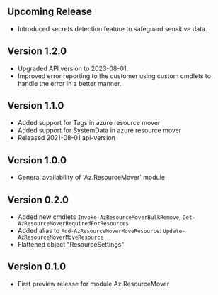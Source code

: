 <!--
    Please leave this section at the top of the change log.

    Changes for the upcoming release should go under the section titled "Upcoming Release", and should adhere to the following format:

    ## Upcoming Release
    * Overview of change #1
        - Additional information about change #1
    * Overview of change #2
        - Additional information about change #2
        - Additional information about change #2
    * Overview of change #3
    * Overview of change #4
        - Additional information about change #4

    ## YYYY.MM.DD - Version X.Y.Z (Previous Release)
    * Overview of change #1
        - Additional information about change #1
-->
## Upcoming Release
* Introduced secrets detection feature to safeguard sensitive data.

## Version 1.2.0
* Upgraded API version to 2023-08-01.
* Improved error reporting to the customer using custom cmdlets to handle the error in a better manner.

## Version 1.1.0
* Added support for Tags in azure resource mover
* Added support for SystemData in azure resource mover
* Released 2021-08-01 api-version

## Version 1.0.0
* General availability of 'Az.ResourceMover' module

## Version 0.2.0
* Added new cmdlets `Invoke-AzResourceMoverBulkRemove`, `Get-AzResourceMoverRequiredForResources`
* Added alias to `Add-AzResourceMoverMoveResource`: `Update-AzResourceMoverMoveResource`
* Flattened object "ResourceSettings"

## Version 0.1.0
* First preview release for module Az.ResourceMover

